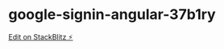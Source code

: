 # google-signin-angular-37b1ry

[Edit on StackBlitz ⚡️](https://stackblitz.com/edit/google-signin-angular-37b1ry)